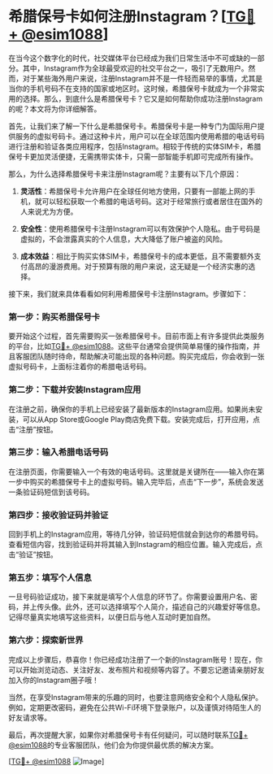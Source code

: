 # 希腊保号卡如何注册Instagram？[[TG💪+ @esim1088](https://t.me/s/esim1088)]

在当今这个数字化的时代，社交媒体平台已经成为我们日常生活中不可或缺的一部分。其中，Instagram作为全球最受欢迎的社交平台之一，吸引了无数用户。然而，对于某些海外用户来说，注册Instagram并不是一件轻而易举的事情，尤其是当你的手机号码不在支持的国家或地区时。这时候，希腊保号卡就成为一个非常实用的选择。那么，到底什么是希腊保号卡？它又是如何帮助你成功注册Instagram的呢？本文将为你详细解答。

首先，让我们来了解一下什么是希腊保号卡。希腊保号卡是一种专门为国际用户提供服务的虚拟号码卡。通过这种卡片，用户可以在全球范围内使用希腊的电话号码进行注册和验证各类应用程序，包括Instagram。相较于传统的实体SIM卡，希腊保号卡更加灵活便捷，无需携带实体卡，只需一部智能手机即可完成所有操作。

那么，为什么选择希腊保号卡来注册Instagram呢？主要有以下几个原因：

1. **灵活性**：希腊保号卡允许用户在全球任何地方使用，只要有一部能上网的手机，就可以轻松获取一个希腊的电话号码。这对于经常旅行或者居住在国外的人来说尤为方便。

2. **安全性**：使用希腊保号卡注册Instagram可以有效保护个人隐私。由于号码是虚拟的，不会泄露真实的个人信息，大大降低了账户被盗的风险。

3. **成本效益**：相比于购买实体SIM卡，希腊保号卡的成本更低，且不需要额外支付高昂的漫游费用。对于预算有限的用户来说，这无疑是一个经济实惠的选择。

接下来，我们就来具体看看如何利用希腊保号卡注册Instagram。步骤如下：

### 第一步：购买希腊保号卡

要开始这个过程，首先需要购买一张希腊保号卡。目前市面上有许多提供此类服务的平台，比如[TG💪+ @esim1088](https://t.me/s/esim1088)。这些平台通常会提供简单易懂的操作指南，并且客服团队随时待命，帮助解决可能出现的各种问题。购买完成后，你会收到一张虚拟号码卡，上面标注着你的希腊电话号码。

### 第二步：下载并安装Instagram应用

在注册之前，确保你的手机上已经安装了最新版本的Instagram应用。如果尚未安装，可以从App Store或Google Play商店免费下载。安装完成后，打开应用，点击“注册”按钮。

### 第三步：输入希腊电话号码

在注册页面，你需要输入一个有效的电话号码。这里就是关键所在——输入你在第一步中购买的希腊保号卡上的虚拟号码。输入完毕后，点击“下一步”，系统会发送一条验证码短信到该号码。

### 第四步：接收验证码并验证

回到手机上的Instagram应用，等待几分钟，验证码短信就会到达你的希腊号码。查看短信内容，找到验证码并将其输入到Instagram的相应位置。输入完成后，点击“验证”按钮。

### 第五步：填写个人信息

一旦号码验证成功，接下来就是填写个人信息的环节了。你需要设置用户名、密码，并上传头像。此外，还可以选择填写个人简介，描述自己的兴趣爱好等信息。记得尽量真实地填写这些资料，以便日后与他人互动时更加自然。

### 第六步：探索新世界

完成以上步骤后，恭喜你！你已经成功注册了一个新的Instagram账号！现在，你可以开始浏览动态、关注好友、发布照片和视频等内容了。不要忘记邀请亲朋好友加入你的Instagram圈子哦！

当然，在享受Instagram带来的乐趣的同时，也要注意网络安全和个人隐私保护。例如，定期更改密码，避免在公共Wi-Fi环境下登录账户，以及谨慎对待陌生人的好友请求等。

最后，再次提醒大家，如果你对希腊保号卡有任何疑问，可以随时联系[TG💪+ @esim1088](https://t.me/s/esim1088)的专业客服团队，他们会为你提供最优质的解决方案。

[[TG💪+ @esim1088](https://t.me/s/esim1088) ![Image](https://i.postimg.cc/4NQfJmqS/Snipaste-2025-05-13-00-14-12.png)]